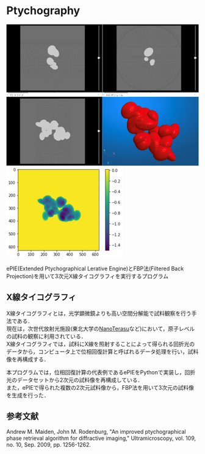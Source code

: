 
# Ptychography

![3D](https://github.com/Ryota-Koda/Tech-Profile/blob/main/Ptychography/3D_image.png "3D")  
![2D](https://github.com/Ryota-Koda/Tech-Profile/blob/main/Ptychography/2D_image.png "2D")  

ePIE(Extended Ptychographical Lerative Engine)とFBP法(Filtered Back Projection)を用いて3次元X線タイコグラフィを実行するプログラム  

## X線タイコグラフィ
X線タイコグラフィとは，光学顕微鏡よりも高い空間分解能で試料観察を行う手法である．  
現在は，次世代放射光施設(東北大学の[NanoTerasu](https://www.pref.miyagi.jp/soshiki/shinsan/hosyakoshisaku.html)など)において，原子レベルの試料の観察に利用されている．   
X線タイコグラフィでは，試料にX線を照射することによって得られる回折光のデータから，コンピュータ上で位相回復計算と呼ばれるデータ処理を行い，試料像を再構成する．  

本プログラムでは，位相回復計算の代表例であるePIEをPythonで実装し，回折光のデータセットから2次元の試料像を再構成している．  
また，ePIEで得られた複数の2次元試料像から，FBP法を用いて3次元の試料像を生成を行った．

## 参考文献

Andrew M. Maiden, John M. Rodenburg, "An improved ptychographical phase retrieval algorithm for diffractive imaging," Ultramicroscopy, vol. 109, no. 10, Sep. 2009, pp. 1256-1262.
